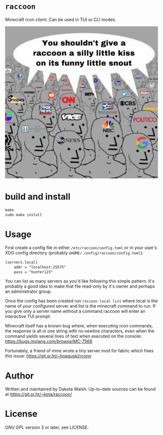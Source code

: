 # `raccoon`
Minecraft rcon client. Can be used in TUI or CLI modes.

![raccoon](raccoon.png)

# build and install
```
make
sudo make install
```

# Usage
First create a config file in either `/etc/raccoon/config.toml` or in your
user's XDG config directory (probably `$HOME/.config/raccoon/config.toml`):
```
[servers.local]
	addr = "localhost:25575"
	pass = "hunter123"
```
You can list as many servers as you'd like following this simple pattern. It's
probably a good idea to make that file read-only by it's owner and perhaps an
administrator group.

Once the config has been created run `raccoon local list` where local is the
name of your configured server and list is the minecraft command to run.
If you give only a server name without a command raccoon will enter an
interactive TUI prompt.

Minecraft itself has a known bug where, when executing rcon commands, the
response is all in one string with no newline characters, even when the command
yields several lines of text when executed on the console:
https://bugs.mojang.com/browse/MC-7569

Fortunately, a friend of mine wrote a tiny server mod for fabric which fixes
this issue:
https://git.sr.ht/~hnaguski/rconn

# Author
Written and maintained by Dakota Walsh.
Up-to-date sources can be found at https://git.sr.ht/~kota/raccoon/

# License
GNU GPL version 3 or later, see LICENSE.
